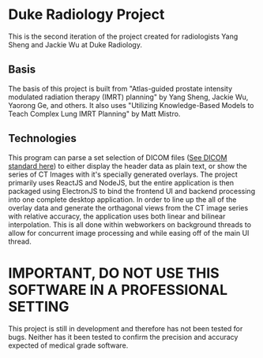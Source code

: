 # Duke Radiology Project <True Name Pending>

This is the second iteration of the project created for radiologists Yang Sheng and Jackie Wu at Duke Radiology.

## Basis

The basis of this project is built from "Atlas-guided prostate intensity modulated radiation therapy (IMRT) planning" by Yang Sheng, Jackie Wu, Yaorong Ge, and others. It also uses "Utilizing Knowledge-Based Models to Teach Complex Lung IMRT Planning" by Matt Mistro.

## Technologies

This program can parse a set selection of DICOM files ([See DICOM standard here](https://www.dicomstandard.org/)) to either display the header data as plain text, or show the series of CT Images with it's specially generated overlays. The project primarily uses ReactJS and NodeJS, but the entire application is then packaged using ElectronJS to bind the frontend UI and backend processing into one complete desktop application. In order to line up the all of the overlay data and generate the orthagonal views from the CT image series with relative accuracy, the application uses both linear and bilinear interpolation. This is all done within webworkers on background threads to allow for concurrent image processing and while easing off of the main UI thread.

# IMPORTANT, DO NOT USE THIS SOFTWARE IN A PROFESSIONAL SETTING

This project is still in development and therefore has not been tested for bugs. Neither has it been tested to confirm the precision and accuracy expected of medical grade software.
